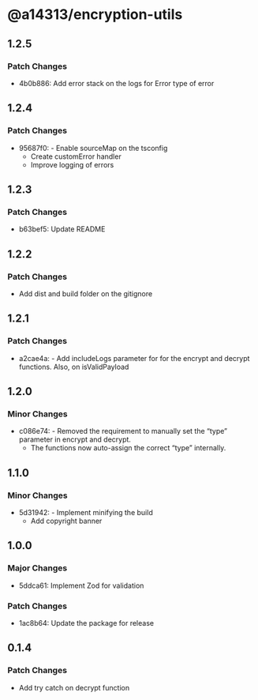 # @a14313/encryption-utils

## 1.2.5

### Patch Changes

- 4b0b886: Add error stack on the logs for Error type of error

## 1.2.4

### Patch Changes

- 95687f0: - Enable sourceMap on the tsconfig
    - Create customError handler
    - Improve logging of errors

## 1.2.3

### Patch Changes

- b63bef5: Update README

## 1.2.2

### Patch Changes

- Add dist and build folder on the gitignore

## 1.2.1

### Patch Changes

- a2cae4a: - Add includeLogs parameter for for the encrypt and decrypt functions. Also, on isValidPayload

## 1.2.0

### Minor Changes

- c086e74: - Removed the requirement to manually set the “type” parameter in encrypt and decrypt.
    - The functions now auto-assign the correct “type” internally.

## 1.1.0

### Minor Changes

- 5d31942: - Implement minifying the build
    - Add copyright banner

## 1.0.0

### Major Changes

- 5ddca61: Implement Zod for validation

### Patch Changes

- 1ac8b64: Update the package for release

## 0.1.4

### Patch Changes

- Add try catch on decrypt function
